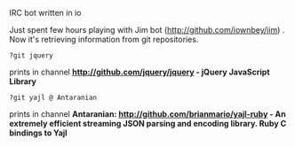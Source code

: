 IRC bot written in io

Just spent few hours playing with Jim bot (http://github.com/iownbey/jim) . Now it's retrieving information from git repositories.

    ?git jquery 
    
prints in channel __http://github.com/jquery/jquery - jQuery JavaScript Library__

    ?git yajl @ Antaranian
    
prints in channel __Antaranian: http://github.com/brianmario/yajl-ruby - An extremely efficient streaming JSON parsing and encoding library. Ruby C bindings to Yajl__    

